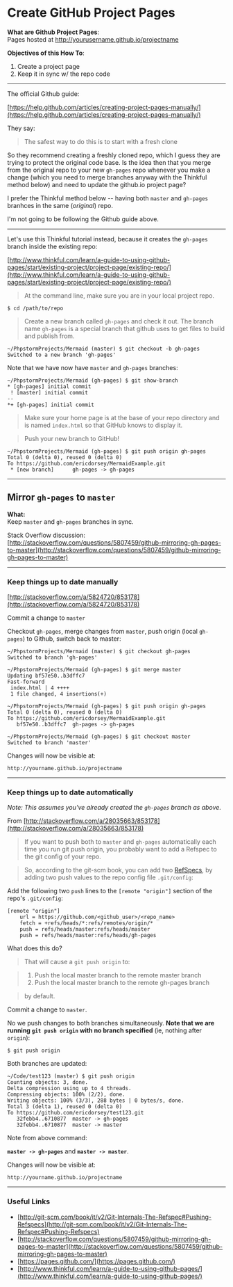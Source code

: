 # Create GitHub Project Pages

**What are Github Project Pages**:  
Pages hosted at http://yourusername.github.io/projectname

**Objectives of this How To**:  
1. Create a project page   
2. Keep it in sync w/ the repo code
___

The official Github guide:  

[https://help.github.com/articles/creating-project-pages-manually/](https://help.github.com/articles/creating-project-pages-manually/)

They say:
> The safest way to do this is to start with a fresh clone

So they recommend creating a freshly cloned repo, which I guess they are trying to protect the original code base. Is the idea then that you merge from the original repo to your new ```gh-pages``` repo whenever you make a change (which you need to merge branches anyway with the Thinkful method below) and need to update the github.io project page?

I prefer the Thinkful method below -- having both ```master``` and ```gh-pages``` branhces in the same (*original*) repo.

I'm not going to be following the Github guide above.
___

Let's use this Thinkful tutorial instead, because it creates the ```gh-pages``` branch inside the existing repo:

[http://www.thinkful.com/learn/a-guide-to-using-github-pages/start/existing-project/project-page/existing-repo/](http://www.thinkful.com/learn/a-guide-to-using-github-pages/start/existing-project/project-page/existing-repo/)


> At the command line, make sure you are in your local project repo.

```
$ cd /path/to/repo
```

> Create a new branch called ```gh-pages``` and check it out.
The branch name ```gh-pages``` is a special branch that github uses to get files to build and publish from.

```
~/PhpstormProjects/Mermaid (master) $ git checkout -b gh-pages
Switched to a new branch 'gh-pages'
```

Note that we have now have ```master``` and ```gh-pages``` branches:  

```
~/PhpstormProjects/Mermaid (gh-pages) $ git show-branch
* [gh-pages] initial commit
 ! [master] initial commit
--
*+ [gh-pages] initial commit
```


> Make sure your home page is at the base of your repo directory and is named ```index.html``` so that GitHub knows to display it.  

> Push your new branch to GitHub!

```
~/PhpstormProjects/Mermaid (gh-pages) $ git push origin gh-pages
Total 0 (delta 0), reused 0 (delta 0)
To https://github.com/ericdorsey/MermaidExample.git
 * [new branch]      gh-pages -> gh-pages
```
___

## Mirror ```gh-pages``` to ```master```

**What:**  
Keep ```master``` and ```gh-pages``` branches in sync.

Stack Overflow discussion:  
[http://stackoverflow.com/questions/5807459/github-mirroring-gh-pages-to-master](http://stackoverflow.com/questions/5807459/github-mirroring-gh-pages-to-master)

___

### Keep things up to date manually

[http://stackoverflow.com/a/5824720/853178](http://stackoverflow.com/a/5824720/853178)

Commit a change to ```master```

Checkout ```gh-pages```, merge changes from ```master```, push origin (local ```gh-pages```) to Github, switch back to master:

```
~/PhpstormProjects/Mermaid (master) $ git checkout gh-pages
Switched to branch 'gh-pages'

~/PhpstormProjects/Mermaid (gh-pages) $ git merge master
Updating bf57e50..b3dffc7
Fast-forward
 index.html | 4 ++++
 1 file changed, 4 insertions(+)
 
~/PhpstormProjects/Mermaid (gh-pages) $ git push origin gh-pages
Total 0 (delta 0), reused 0 (delta 0)
To https://github.com/ericdorsey/MermaidExample.git
   bf57e50..b3dffc7  gh-pages -> gh-pages
   
~/PhpstormProjects/Mermaid (gh-pages) $ git checkout master
Switched to branch 'master'
```

Changes will now be visible at:  

```
http://yourname.github.io/projectname
```

___


### Keep things up to date automatically

*Note: This assumes you've already created the ```gh-pages``` branch as above.*

From [http://stackoverflow.com/a/28035663/853178](http://stackoverflow.com/a/28035663/853178)

> If you want to push both to ```master``` and ```gh-pages``` automatically each time you run git push origin, you probably want to add a Refspec to the git config of your repo.

> So, according to the git-scm book, you can add two [RefSpecs](http://git-scm.com/book/it/v2/Git-Internals-The-Refspec#Pushing-Refspecs), by adding two push values to the repo config file ```.git/config```:

Add the following two ```push``` lines to the ```[remote "origin"]``` section of the repo's ```.git/config```:

```
[remote "origin"]
	url = https://github.com/<github_user>/<repo_name>
	fetch = +refs/heads/*:refs/remotes/origin/*
	push = refs/heads/master:refs/heads/master
	push = refs/heads/master:refs/heads/gh-pages
```

What does this do? 

> That will cause a ```git push origin``` to:

> 1. Push the local master branch to the remote master branch
> 2. Push the local master branch to the remote gh-pages branch

> by default.

Commit a change to ```master```.

No we push changes to both branches simultaneously. **Note that we are running ```git push origin``` with no branch specified** (ie, nothing after ```origin```):

```$ git push origin```


Both branches are updated:

```
~/Code/test123 (master) $ git push origin
Counting objects: 3, done.
Delta compression using up to 4 threads.
Compressing objects: 100% (2/2), done.
Writing objects: 100% (3/3), 288 bytes | 0 bytes/s, done.
Total 3 (delta 1), reused 0 (delta 0)
To https://github.com/ericdorsey/test123.git
   32febb4..6710877  master -> gh-pages
   32febb4..6710877  master -> master
```

Note from above command: 
 
**```master -> gh-pages```** and **```master -> master```**. 

Changes will now be visible at:  

```
http://yourname.github.io/projectname
```

---

### Useful Links
* [http://git-scm.com/book/it/v2/Git-Internals-The-Refspec#Pushing-Refspecs](http://git-scm.com/book/it/v2/Git-Internals-The-Refspec#Pushing-Refspecs)
* [http://stackoverflow.com/questions/5807459/github-mirroring-gh-pages-to-master](http://stackoverflow.com/questions/5807459/github-mirroring-gh-pages-to-master)
* [https://pages.github.com/](https://pages.github.com/)
* [http://www.thinkful.com/learn/a-guide-to-using-github-pages/](http://www.thinkful.com/learn/a-guide-to-using-github-pages/)
